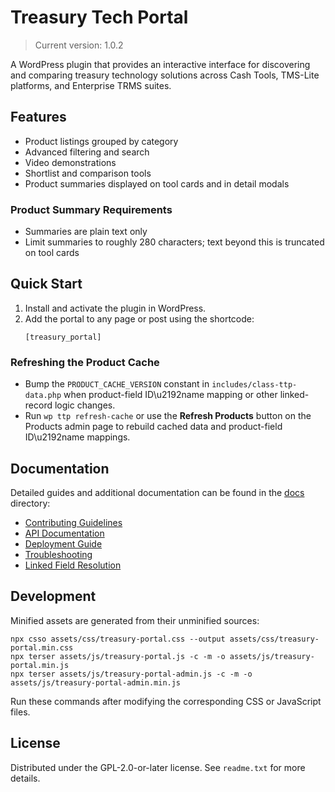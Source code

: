 # Treasury Tech Portal

> Current version: 1.0.2

A WordPress plugin that provides an interactive interface for discovering and comparing treasury technology solutions across Cash Tools, TMS-Lite platforms, and Enterprise TRMS suites.

## Features
- Product listings grouped by category
- Advanced filtering and search
- Video demonstrations
- Shortlist and comparison tools
- Product summaries displayed on tool cards and in detail modals

### Product Summary Requirements
- Summaries are plain text only
- Limit summaries to roughly 280 characters; text beyond this is truncated on tool cards

## Quick Start
1. Install and activate the plugin in WordPress.
2. Add the portal to any page or post using the shortcode:
   ```
   [treasury_portal]
   ```

### Refreshing the Product Cache
- Bump the `PRODUCT_CACHE_VERSION` constant in `includes/class-ttp-data.php` when product-field ID\u2192name mapping or other linked-record logic changes.
- Run `wp ttp refresh-cache` or use the **Refresh Products** button on the Products admin page to rebuild cached data and product-field ID\u2192name mappings.

## Documentation
Detailed guides and additional documentation can be found in the [docs](docs/) directory:
- [Contributing Guidelines](docs/CONTRIBUTING.md)
- [API Documentation](docs/API.md)
- [Deployment Guide](docs/WORDPRESS-COM-DEPLOYMENT.md)
- [Troubleshooting](docs/TROUBLESHOOTING.md)
- [Linked Field Resolution](docs/LINKED_FIELDS.md)

## Development

Minified assets are generated from their unminified sources:

```
npx csso assets/css/treasury-portal.css --output assets/css/treasury-portal.min.css
npx terser assets/js/treasury-portal.js -c -m -o assets/js/treasury-portal.min.js
npx terser assets/js/treasury-portal-admin.js -c -m -o assets/js/treasury-portal-admin.min.js
```

Run these commands after modifying the corresponding CSS or JavaScript files.

## License
Distributed under the GPL-2.0-or-later license. See `readme.txt` for more details.
